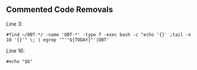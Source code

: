 ## Commented Code Removals

Line 3:
```
#find ~/OBT-*/ -name 'OBT-*' -type f -exec bash -c "echo '{}' ;tail -n 10 '{}'" \; | egrep '^'"${TODAY}"'|OBT'
```

Line 16:
```
#echo "$b"
```

